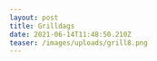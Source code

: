 ```yaml
---
layout: post
title: Grilldags
date: 2021-06-14T11:48:50.210Z
teaser: /images/uploads/grill8.png
---
```

